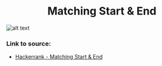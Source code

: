 <h1 align="center">Matching Start & End</h1>

![alt text](https://images2.imgbox.com/7f/24/4zixJRml_o.png?raw=true)

### Link to source: 
- <a href="https://www.hackerrank.com/challenges/matching-start-end/problem">Hackerrank - Matching Start & End</a>

